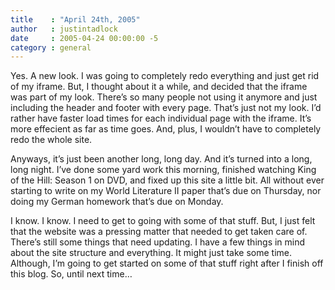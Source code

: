 ```yaml
---
title    : "April 24th, 2005"
author   : justintadlock
date     : 2005-04-24 00:00:00 -5
category : general
---
```


Yes. A new look. I was going to completely redo everything and just get rid of my iframe. But, I thought about it a while, and decided that the iframe was part of my look. There’s so many people not using it anymore and just including the header and footer with every page. That’s just not my look. I’d rather have faster load times for each individual page with the iframe. It’s more effecient as far as time goes. And, plus, I wouldn’t have to completely redo the whole site.

Anyways, it’s just been another long, long day. And it’s turned into a long, long night. I’ve done some yard work this morning, finished watching King of the Hill: Season 1 on DVD, and fixed up this site a little bit. All without ever starting to write on my World Literature II paper that’s due on Thursday, nor doing my German homework that’s due on Monday.

I know. I know. I need to get to going with some of that stuff. But, I just felt that the website was a pressing matter that needed to get taken care of. There’s still some things that need updating. I have a few things in mind about the site structure and everything. It might just take some time. Although, I’m going to get started on some of that stuff right after I finish off this blog. So, until next time…
